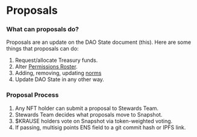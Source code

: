 # Proposals

### What can proposals do?

Proposals are an update on the DAO State document (this). Here are some things that proposals can do:

1. Request/allocate Treasury funds.
2. Alter [Permissions Roster](./permissions).
3. Adding, removing, updating [norms](./norms.md)
4. Update DAO State in any other way.

### Proposal Process

1. Any NFT holder can submit a proposal to Stewards Team.
2. Stewards Team decides what proposals move to Snapshot.
3. $KRAUSE holders vote on Snapshot via token-weighted voting.
4. If passing, multisig points ENS field to a git commit hash or IPFS link.
